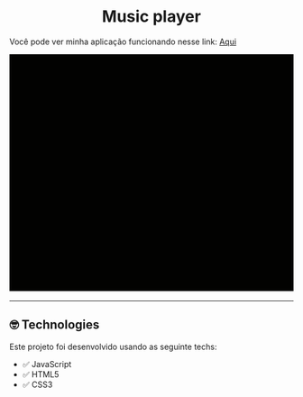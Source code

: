 <h1 align="center">
Music player
</h1>

<p>Você pode ver minha aplicação funcionando nesse link: <a href="https://gabrielruivo.github.io/player/" target="_blank" >Aqui</a></p>

<div align="center">
  <img src="./assets/gifs/gifplayer.gif" alt="demo-web" height="420" >
</div>

<hr>

## 🤓 Technologies 

Este projeto foi desenvolvido usando as seguinte techs: 

- ✅ JavaScript 
- ✅ HTML5
- ✅ CSS3

